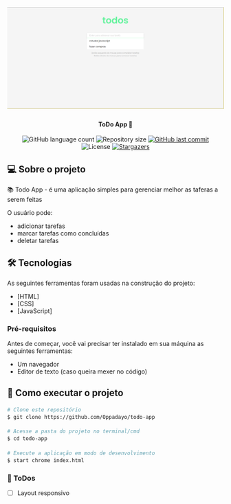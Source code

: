 <h1 align="center">
    <img alt="ToDoApp" title="#ToDoApp" src="./assets/hero.png" />
</h1>

<h4 align="center"> 
	ToDo App 📝
</h4>

<p align="center">
  <img alt="GitHub language count" src="https://img.shields.io/github/languages/count/Oppadayo/todo-app?color=%2304D361">

  <img alt="Repository size" src="https://img.shields.io/github/repo-size/Oppadayo/todo-app">	
  
  <a href="https://github.com/Oppadayo/todo-app/commits/master">
    <img alt="GitHub last commit" src="https://img.shields.io/github/last-commit/Oppadayo/todo-app">
  </a>

  <img alt="License" src="https://img.shields.io/badge/license-MIT-brightgreen">
   <a href="https://github.com/Oppadayo/todo-app/stargazers">
    <img alt="Stargazers" src="https://img.shields.io/github/stars/Oppadayo/todo-app?style=social">
  </a>
</p>


## 💻 Sobre o projeto

📚 Todo App - é uma aplicação simples para gerenciar melhor as taferas a serem feitas

O usuário pode:
- adicionar tarefas
- marcar tarefas como concluídas 
- deletar tarefas

## 🛠 Tecnologias

As seguintes ferramentas foram usadas na construção do projeto:

- [HTML]
- [CSS]
- [JavaScript]

### Pré-requisitos

Antes de começar, você vai precisar ter instalado em sua máquina as seguintes ferramentas:
- Um navegador
- Editor de texto (caso queira mexer no código)

## 🚀 Como executar o projeto

```bash
# Clone este repositório
$ git clone https://github.com/Oppadayo/todo-app

# Acesse a pasta do projeto no terminal/cmd
$ cd todo-app

# Execute a aplicação em modo de desenvolvimento
$ start chrome index.html
```


### 📝 ToDos
- [ ] Layout responsivo


